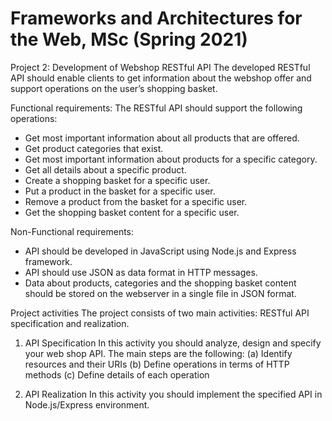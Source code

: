 # Frameworks and Architectures for the Web, MSc (Spring 2021)

Project 2: Development of Webshop RESTful API
The developed RESTful API should enable clients to get information about the webshop offer and support operations on the user’s shopping basket.

Functional requirements:
The RESTful API should support the following operations:
- Get most important information about all products that are offered.
- Get product categories that exist.
- Get most important information about products for a specific category.
- Get all details about a specific product.
- Create a shopping basket for a specific user.
- Put a product in the basket for a specific user.
- Remove a product from the basket for a specific user.
- Get the shopping basket content for a specific user.

Non-Functional requirements:
- API should be developed in JavaScript using Node.js and Express framework.
- API should use JSON as data format in HTTP messages.
- Data about products, categories and the shopping basket content should be stored on the webserver in a single file in JSON format.

Project activities
The project consists of two main activities: RESTful API specification and realization.

1. API Specification
In this activity you should analyze, design and specify your web shop API. The main steps are the following:
(a) Identify resources and their URIs
(b) Define operations in terms of HTTP methods
(c) Define details of each operation

2. API Realization
In this activity you should implement the specified API in Node.js/Express environment.
